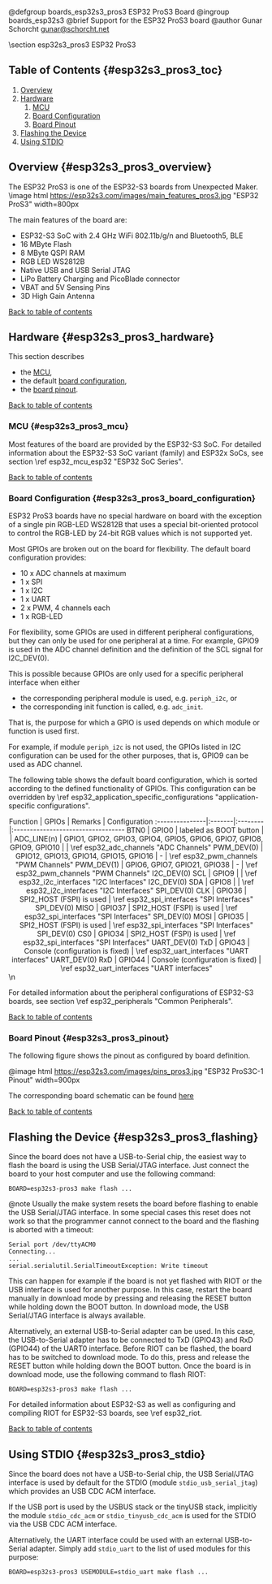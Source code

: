 <!--
Copyright (C) 2023 Gunar Schorcht

This file is subject to the terms and conditions of the GNU Lesser
General Public License v2.1. See the file LICENSE in the top level
directory for more details.
-->

@defgroup   boards_esp32s3_pros3 ESP32 ProS3 Board
@ingroup    boards_esp32s3
@brief      Support for the ESP32 ProS3 board
@author     Gunar Schorcht <gunar@schorcht.net>

\section esp32s3_pros3 ESP32 ProS3

## Table of Contents {#esp32s3_pros3_toc}

1. [Overview](#esp32s3_pros3_overview)
2. [Hardware](#esp32s3_pros3_hardware)
    1. [MCU](#esp32s3_pros3_mcu)
    2. [Board Configuration](#esp32s3_pros3_board_configuration)
    3. [Board Pinout](#esp32s3_pros3_pinout)
3. [Flashing the Device](#esp32s3_pros3_flashing)
4. [Using STDIO](#esp32s3_pros3_stdio)

## Overview {#esp32s3_pros3_overview}

The ESP32 ProS3 is one of the ESP32-S3 boards from Unexpected Maker.
\image html https://esp32s3.com/images/main_features_pros3.jpg "ESP32 ProS3" width=800px

The main features of the board are:

- ESP32-S3 SoC with 2.4 GHz WiFi 802.11b/g/n and Bluetooth5, BLE
- 16 MByte Flash
- 8 MByte QSPI RAM
- RGB LED WS2812B
- Native USB and USB Serial JTAG
- LiPo Battery Charging and PicoBlade connector
- VBAT and 5V Sensing Pins
- 3D High Gain Antenna

[Back to table of contents](#esp32s3_pros3_toc)

## Hardware {#esp32s3_pros3_hardware}

This section describes

- the [MCU](#esp32s3_pros3_mcu),
- the default [board configuration](#esp32s3_pros3_board_configuration),
- the [board pinout](#esp32s3_pros3_pinout).

[Back to table of contents](#esp32s3_pros3_toc)

### MCU {#esp32s3_pros3_mcu}

Most features of the board are provided by the ESP32-S3 SoC. For detailed
information about the ESP32-S3 SoC variant (family) and ESP32x SoCs,
see section \ref esp32_mcu_esp32 "ESP32 SoC Series".

[Back to table of contents](#esp32s3_pros3_toc)

### Board Configuration {#esp32s3_pros3_board_configuration}

ESP32 ProS3 boards have no special hardware on board with the exception
of a single pin RGB-LED WS2812B that uses a special bit-oriented protocol to
control the RGB-LED by 24-bit RGB values which is not supported yet.

Most GPIOs are broken out on the board for flexibility. The default board
configuration provides:

- 10 x ADC channels at maximum
- 1 x SPI
- 1 x I2C
- 1 x UART
- 2 x PWM, 4 channels each
- 1 x RGB-LED

For flexibility, some GPIOs are used in different peripheral configurations,
but they can only be used for one peripheral at a time. For example, GPIO9
is used in the ADC channel definition and the definition of the SCL signal
for I2C_DEV(0).

This is possible because GPIOs are only used for a specific peripheral
interface when either

- the corresponding peripheral module is used, e.g. `periph_i2c`, or
- the corresponding init function is called, e.g. `adc_init`.

That is, the purpose for which a GPIO is used depends on which module
or function is used first.

For example, if module `periph_i2c` is not used, the GPIOs listed in I2C
configuration can be used for the other purposes, that is, GPIO9 can be
used as ADC channel.

The following table shows the default board configuration, which is sorted
according to the defined functionality of GPIOs. This configuration can be
overridden by \ref esp32_application_specific_configurations
"application-specific configurations".

<center>
Function        | GPIOs  | Remarks | Configuration
:---------------|:-------|:--------|:----------------------------------
BTN0            | GPIO0  | labeled as BOOT button | |
ADC_LINE(n)     | GPIO1, GPIO2, GPIO3, GPIO4, GPIO5, GPIO6, GPIO7, GPIO8, GPIO9, GPIO10 | | \ref esp32_adc_channels "ADC Channels"
PWM_DEV(0)      | GPIO12, GPIO13, GPIO14, GPIO15, GPIO16 | - | \ref esp32_pwm_channels "PWM Channels"
PWM_DEV(1)      | GPIO6, GPIO7, GPIO21, GPIO38 | - | \ref esp32_pwm_channels "PWM Channels"
I2C_DEV(0) SCL  | GPIO9  | | \ref esp32_i2c_interfaces "I2C Interfaces"
I2C_DEV(0) SDA  | GPIO8  | | \ref esp32_i2c_interfaces "I2C Interfaces"
SPI_DEV(0) CLK  | GPIO36 | SPI2_HOST (FSPI) is used | \ref esp32_spi_interfaces "SPI Interfaces"
SPI_DEV(0) MISO | GPIO37 | SPI2_HOST (FSPI) is used | \ref esp32_spi_interfaces "SPI Interfaces"
SPI_DEV(0) MOSI | GPIO35 | SPI2_HOST (FSPI) is used | \ref esp32_spi_interfaces "SPI Interfaces"
SPI_DEV(0) CS0  | GPIO34 | SPI2_HOST (FSPI) is used | \ref esp32_spi_interfaces "SPI Interfaces"
UART_DEV(0) TxD | GPIO43 | Console (configuration is fixed) | \ref esp32_uart_interfaces "UART interfaces"
UART_DEV(0) RxD | GPIO44 | Console (configuration is fixed) | \ref esp32_uart_interfaces "UART interfaces"
</center>
\n

For detailed information about the peripheral configurations of ESP32-S3
boards, see section \ref esp32_peripherals "Common Peripherals".

[Back to table of contents](#esp32s3_pros3_toc)

### Board Pinout {#esp32s3_pros3_pinout}

The following figure shows the pinout as configured by board definition.

@image html https://esp32s3.com/images/pins_pros3.jpg "ESP32 ProS3C-1 Pinout" width=900px

The corresponding board schematic can be found
[here](https://github.com/UnexpectedMaker/esp32s3/raw/main/schematics/schematic-pros3.pdf)

[Back to table of contents](#esp32s3_pros3_toc)

## Flashing the Device {#esp32s3_pros3_flashing}

Since the board does not have a USB-to-Serial chip, the easiest way to flash
the board is using the USB Serial/JTAG interface. Just connect the board to
your host computer and use the following command:
~~~~~~~~~~~~~~~~~~~~~~~~~~~~~~~~~~~~~~~~~~~~~~~~~~~~~~~~~~~~~~~~~~~~~~~~~~
BOARD=esp32s3-pros3 make flash ...
~~~~~~~~~~~~~~~~~~~~~~~~~~~~~~~~~~~~~~~~~~~~~~~~~~~~~~~~~~~~~~~~~~~~~~~~~~

@note Usually the make system resets the board before flashing to enable the
USB Serial/JTAG interface. In some special cases this reset does not work so
that the programmer cannot connect to the board and the flashing is aborted
with a timeout:
```
Serial port /dev/ttyACM0
Connecting...
...
serial.serialutil.SerialTimeoutException: Write timeout
```
This can happen for example if the board is not yet flashed with RIOT or the
USB interface is used for another purpose. In this case, restart the board
manually in download mode by pressing and releasing the RESET button while
holding down the BOOT button. In download mode, the USB Serial/JTAG interface is
always available.

Alternatively, an external USB-to-Serial adapter can be used. In this case,
the USB-to-Serial adapter has to be connected to TxD (GPIO43) and RxD (GPIO44)
of the UART0 interface. Before RIOT can be flashed, the board has to be
switched to download mode. To do this, press and release the RESET button
while holding down the BOOT button. Once the board is in download mode, use
the following command to flash RIOT:
~~~~~~~~~~~~~~~~~~~~~~~~~~~~~~~~~~~~~~~~~~~~~~~~~~~~~~~~~~~~~~~~~~~~~~~~~~
BOARD=esp32s3-pros3 make flash ...
~~~~~~~~~~~~~~~~~~~~~~~~~~~~~~~~~~~~~~~~~~~~~~~~~~~~~~~~~~~~~~~~~~~~~~~~~~

For detailed information about ESP32-S3 as well as configuring and compiling
RIOT for ESP32-S3 boards, see \ref esp32_riot.

[Back to table of contents](#esp32s3_pros3_toc)

## Using STDIO {#esp32s3_pros3_stdio}

Since the board does not have a USB-to-Serial chip, the USB Serial/JTAG
interface is used by default for the STDIO (module `stdio_usb_serial_jtag`)
which provides an USB CDC ACM interface.

If the USB port is used by the USBUS stack or the tinyUSB stack, implicitly
the module `stdio_cdc_acm` or `stdio_tinyusb_cdc_acm` is used for the STDIO
via the USB CDC ACM interface.

Alternatively, the UART interface could be used with an external USB-to-Serial
adapter. Simply add `stdio_uart` to the list of used modules for this purpose:
~~~~~~~~~~~~~~~~~~~~~~~~~~~~~~~~~~~~~~~~~~~~~~~~~~~~~~~~~~~~~~~~~~~~~~~~~~
BOARD=esp32s3-pros3 USEMODULE=stdio_uart make flash ...
~~~~~~~~~~~~~~~~~~~~~~~~~~~~~~~~~~~~~~~~~~~~~~~~~~~~~~~~~~~~~~~~~~~~~~~~~~
